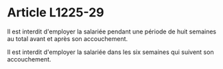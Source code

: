 # Article L1225-29

Il est interdit d'employer la salariée pendant une période de huit semaines au total avant et après son accouchement.

Il est interdit d'employer la salariée dans les six semaines qui suivent son accouchement.